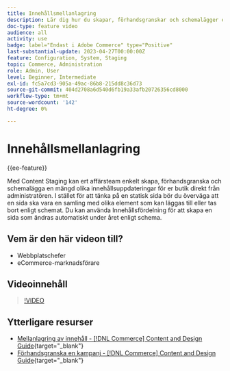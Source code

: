 ```yaml
---
title: Innehållsmellanlagring
description: Lär dig hur du skapar, förhandsgranskar och schemalägger en mängd olika innehållsuppdateringar för din butik direkt från administratören.
doc-type: feature video
audience: all
activity: use
badge: label="Endast i Adobe Commerce" type="Positive"
last-substantial-update: 2023-04-27T00:00:00Z
feature: Configuration, System, Staging
topic: Commerce, Administration
role: Admin, User
level: Beginner, Intermediate
exl-id: fc5a7cd3-905a-49ac-86b8-215dd8c36d73
source-git-commit: 404d2708a6d540d6fb19a33afb20726356cd8000
workflow-type: tm+mt
source-wordcount: '142'
ht-degree: 0%

---
```


# Innehållsmellanlagring

{{ee-feature}}

Med Content Staging kan ert affärsteam enkelt skapa, förhandsgranska och schemalägga en mängd olika innehållsuppdateringar för er butik direkt från administratören. I stället för att tänka på en statisk sida bör du överväga att en sida ska vara en samling med olika element som kan läggas till eller tas bort enligt schemat. Du kan använda Innehållsfördelning för att skapa en sida som ändras automatiskt under året enligt schema.

## Vem är den här videon till?

- Webbplatschefer
- eCommerce-marknadsförare

## Videoinnehåll

>[!VIDEO](https://video.tv.adobe.com/v/343784?quality=12&learn=on)

## Ytterligare resurser

- [Mellanlagring av innehåll - [!DNL Commerce] Content and Design Guide](https://experienceleague.adobe.com/docs/commerce-admin/content-design/staging/content-staging.html){target="_blank"}
- [Förhandsgranska en kampanj - [!DNL Commerce] Content and Design Guide](https://experienceleague.adobe.com/docs/commerce-admin/content-design/staging/content-staging-preview.html){target="_blank"}
